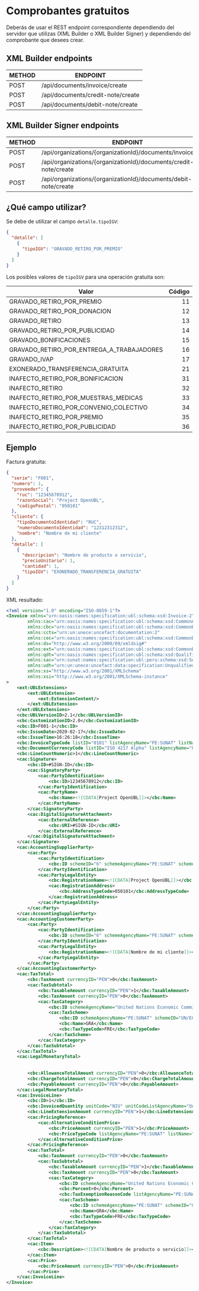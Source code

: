 # Comprobantes gratuitos
Deberás de usar el REST endpoint correspondiente dependiendo del servidor que utilizas (XML Builder o XML Builder Signer) y dependiendo del comprobante que desees crear.

## XML Builder endpoints
| METHOD    | ENDPOINT                          |
| --------- | ----------------------------------|
| POST      | /api/documents/invoice/create     |
| POST      | /api/documents/credit-note/create     |
| POST      | /api/documents/debit-note/create     |

## XML Builder Signer endpoints

| METHOD    | ENDPOINT                                                          |
| --------- | ------------------------------------------------------------------|
| POST      | /api/organizations/{organizationId}/documents/invoice/create      |
| POST      | /api/organizations/{organizationId}/documents/credit-note/create  |
| POST      | /api/organizations/{organizationId}/documents/debit-note/create   |

## ¿Qué campo utilizar? 
Se debe de utilizar el campo `detalle.tipoIGV`:

```json
{
  "detalle": [
    {
      "tipoIGV": "GRAVADO_RETIRO_POR_PREMIO"
    }
  ]
}
```

Los posibles valores de `tipoIGV` para una operación gratuita son:

| Valor                                 | Código |
| ----------------------------------------- | --:|
| GRAVADO_RETIRO_POR_PREMIO                 | 11 |
| GRAVADO_RETIRO_POR_DONACION               | 12 |
| GRAVADO_RETIRO                            | 13 |
| GRAVADO_RETIRO_POR_PUBLICIDAD             | 14 |
| GRAVADO_BONIFICACIONES                    | 15 |
| GRAVADO_RETIRO_POR_ENTREGA_A_TRABAJADORES | 16 |
| GRAVADO_IVAP                              | 17 |
| EXONERADO_TRANSFERENCIA_GRATUITA          | 21 |
| INAFECTO_RETIRO_POR_BONIFICACION          | 31 |
| INAFECTO_RETIRO                           | 32 |
| INAFECTO_RETIRO_POR_MUESTRAS_MEDICAS      | 33 |
| INAFECTO_RETIRO_POR_CONVENIO_COLECTIVO    | 34 |
| INAFECTO_RETIRO_POR_PREMIO                | 35 |
| INAFECTO_RETIRO_POR_PUBLICIDAD            | 36 |


## Ejemplo
Factura gratuita:

```json
{
  "serie": "F001",
  "numero": 1,
  "proveedor": {
    "ruc": "12345678912",
    "razonSocial": "Project OpenUBL",
    "codigoPostal": "050101"
  },
  "cliente": {
    "tipoDocumentoIdentidad": "RUC",
    "numeroDocumentoIdentidad": "12312312312",
    "nombre": "Nombre de mi cliente"
  },
  "detalle": [
    {
      "descripcion": "Nombre de producto o servicio",
      "precioUnitario": 1,
      "cantidad": 1,
      "tipoIGV": "EXONERADO_TRANSFERENCIA_GRATUITA"
    }
  ]
}
```

XML resultado:

```xml
<?xml version="1.0" encoding="ISO-8859-1"?>
<Invoice xmlns="urn:oasis:names:specification:ubl:schema:xsd:Invoice-2"
        xmlns:cac="urn:oasis:names:specification:ubl:schema:xsd:CommonAggregateComponents-2"
        xmlns:cbc="urn:oasis:names:specification:ubl:schema:xsd:CommonBasicComponents-2"
        xmlns:ccts="urn:un:unece:uncefact:documentation:2"
        xmlns:cec="urn:oasis:names:specification:ubl:schema:xsd:CommonExtensionComponents-2"
        xmlns:ds="http://www.w3.org/2000/09/xmldsig#"
        xmlns:ext="urn:oasis:names:specification:ubl:schema:xsd:CommonExtensionComponents-2"
        xmlns:qdt="urn:oasis:names:specification:ubl:schema:xsd:QualifiedDatatypes-2"
        xmlns:sac="urn:sunat:names:specification:ubl:peru:schema:xsd:SunatAggregateComponents-1"
        xmlns:udt="urn:un:unece:uncefact:data:specification:UnqualifiedDataTypesSchemaModule:2"
        xmlns:xs="http://www.w3.org/2001/XMLSchema"
        xmlns:xsi="http://www.w3.org/2001/XMLSchema-instance"
>
    <ext:UBLExtensions>
        <ext:UBLExtension>
            <ext:ExtensionContent/>
        </ext:UBLExtension>
    </ext:UBLExtensions>
    <cbc:UBLVersionID>2.1</cbc:UBLVersionID>
    <cbc:CustomizationID>2.0</cbc:CustomizationID>
    <cbc:ID>F001-1</cbc:ID>
    <cbc:IssueDate>2020-02-17</cbc:IssueDate>
    <cbc:IssueTime>16:26:18</cbc:IssueTime>
    <cbc:InvoiceTypeCode listID="0101" listAgencyName="PE:SUNAT" listName="SUNAT:Identificador de Tipo de Documento" listURI="urn:pe:gob:sunat:cpe:see:gem:catalogos:catalogo01">01</cbc:InvoiceTypeCode>
    <cbc:DocumentCurrencyCode listID="ISO 4217 Alpha" listAgencyName="United Nations Economic Commission for Europe" listName="Currency">PEN</cbc:DocumentCurrencyCode>
    <cbc:LineCountNumeric>1</cbc:LineCountNumeric>
    <cac:Signature>
        <cbc:ID>#SIGN-ID</cbc:ID>
        <cac:SignatoryParty>
            <cac:PartyIdentification>
                <cbc:ID>12345678912</cbc:ID>
            </cac:PartyIdentification>
            <cac:PartyName>
                <cbc:Name><![CDATA[Project OpenUBL]]></cbc:Name>
            </cac:PartyName>
        </cac:SignatoryParty>
        <cac:DigitalSignatureAttachment>
            <cac:ExternalReference>
                <cbc:URI>#SIGN-ID</cbc:URI>
            </cac:ExternalReference>
        </cac:DigitalSignatureAttachment>
    </cac:Signature>
    <cac:AccountingSupplierParty>
        <cac:Party>
            <cac:PartyIdentification>
                <cbc:ID schemeID="6" schemeAgencyName="PE:SUNAT" schemeName="SUNAT:Identificador de Documento de Identidad" schemeURI="urn:pe:gob:sunat:cpe:see:gem:catalogos:catalogo06">12345678912</cbc:ID>
            </cac:PartyIdentification>
            <cac:PartyLegalEntity>
                <cbc:RegistrationName><![CDATA[Project OpenUBL]]></cbc:RegistrationName>
                <cac:RegistrationAddress>
                    <cbc:AddressTypeCode>050101</cbc:AddressTypeCode>
                </cac:RegistrationAddress>
            </cac:PartyLegalEntity>
        </cac:Party>
    </cac:AccountingSupplierParty>
    <cac:AccountingCustomerParty>
        <cac:Party>
            <cac:PartyIdentification>
                <cbc:ID schemeID="6" schemeAgencyName="PE:SUNAT" schemeName="SUNAT:Identificador de Documento de Identidad" schemeURI="urn:pe:gob:sunat:cpe:see:gem:catalogos:catalogo06">12312312312</cbc:ID>
            </cac:PartyIdentification>
            <cac:PartyLegalEntity>
                <cbc:RegistrationName><![CDATA[Nombre de mi cliente]]></cbc:RegistrationName>
            </cac:PartyLegalEntity>
        </cac:Party>
    </cac:AccountingCustomerParty>
    <cac:TaxTotal>
        <cbc:TaxAmount currencyID="PEN">0</cbc:TaxAmount>
        <cac:TaxSubtotal>
            <cbc:TaxableAmount currencyID="PEN">1</cbc:TaxableAmount>
            <cbc:TaxAmount currencyID="PEN">0</cbc:TaxAmount>
            <cac:TaxCategory>
                <cbc:ID schemeAgencyName="United Nations Economic Commission for Europe" schemeID="UN/ECE 5305" schemeName="Tax Category Identifie">S</cbc:ID>
                <cac:TaxScheme>
                    <cbc:ID schemeAgencyName="PE:SUNAT" schemeID="UN/ECE 5153" schemeName="Codigo de tributos">9996</cbc:ID>
                    <cbc:Name>GRA</cbc:Name>
                    <cbc:TaxTypeCode>FRE</cbc:TaxTypeCode>
                </cac:TaxScheme>
            </cac:TaxCategory>
        </cac:TaxSubtotal>
    </cac:TaxTotal>
    <cac:LegalMonetaryTotal>
        
        
        <cbc:AllowanceTotalAmount currencyID="PEN">0</cbc:AllowanceTotalAmount>
        <cbc:ChargeTotalAmount currencyID="PEN">0</cbc:ChargeTotalAmount>
        <cbc:PayableAmount currencyID="PEN">0</cbc:PayableAmount>
    </cac:LegalMonetaryTotal>
    <cac:InvoiceLine>
        <cbc:ID>1</cbc:ID>
        <cbc:InvoicedQuantity unitCode="NIU" unitCodeListAgencyName="United Nations Economic Commission for Europe" unitCodeListID="UN/ECE rec 20">1</cbc:InvoicedQuantity>
        <cbc:LineExtensionAmount currencyID="PEN">1</cbc:LineExtensionAmount>
        <cac:PricingReference>
            <cac:AlternativeConditionPrice>
                <cbc:PriceAmount currencyID="PEN">1</cbc:PriceAmount>
                <cbc:PriceTypeCode listAgencyName="PE:SUNAT" listName="SUNAT:Indicador de Tipo de Precio" listURI="urn:pe:gob:sunat:cpe:see:gem:catalogos:catalogo16">02</cbc:PriceTypeCode>
            </cac:AlternativeConditionPrice>
        </cac:PricingReference>
        <cac:TaxTotal>
            <cbc:TaxAmount currencyID="PEN">0</cbc:TaxAmount>
            <cac:TaxSubtotal>
                <cbc:TaxableAmount currencyID="PEN">1</cbc:TaxableAmount>
                <cbc:TaxAmount currencyID="PEN">0</cbc:TaxAmount>
                <cac:TaxCategory>
                    <cbc:ID schemeAgencyName="United Nations Economic Commission for Europe" schemeID="UN/ECE 5305" schemeName="Tax Category Identifier">S</cbc:ID>
                    <cbc:Percent>0</cbc:Percent>
                    <cbc:TaxExemptionReasonCode listAgencyName="PE:SUNAT" listName="SUNAT:Codigo de Tipo de Afectacion del IGV" listURI="urn:pe:gob:sunat:cpe:see:gem:catalogos:catalogo07">21</cbc:TaxExemptionReasonCode>
                    <cac:TaxScheme>
                        <cbc:ID schemeAgencyName="PE:SUNAT" schemeID="UN/ECE 5153" schemeName="Codigo de tributos">9996</cbc:ID>
                        <cbc:Name>GRA</cbc:Name>
                        <cbc:TaxTypeCode>FRE</cbc:TaxTypeCode>
                    </cac:TaxScheme>
                </cac:TaxCategory>
            </cac:TaxSubtotal>
        </cac:TaxTotal>
        <cac:Item>
            <cbc:Description><![CDATA[Nombre de producto o servicio]]></cbc:Description>
        </cac:Item>
        <cac:Price>
            <cbc:PriceAmount currencyID="PEN">0</cbc:PriceAmount>
        </cac:Price>
    </cac:InvoiceLine>
</Invoice>
```